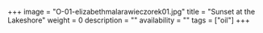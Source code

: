 +++
image = "O-01-elizabethmalarawieczorek01.jpg"
title = "Sunset at the Lakeshore"
weight = 0
description = ""
availability = ""
tags = ["oil"]
+++
